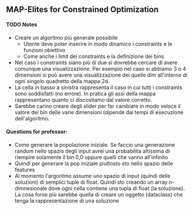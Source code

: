 ## MAP-Elites for Constrained Optimization

#### TODO Notes

- Creare un algoritmo più generale possibile
	- Utente deve poter inserire in modo dinamico i constraints e le funzioni obiettivo
	- Come anche i limit dei constraints e la definizione dei bins
- Nel caso i constraints siano più di due si dovrebbe cercare di avere comunque una visualizzazione. Per esempio nel caso si abbiamo 3 o 4 dimensioni si può avere una visualizzazione dei quelle dim all'interno di ogni singolo quadretto della mappa 2d.
- La cella in basso a sinistra rappresenta il caso in cui tutti i constraints sono soddisfatti (no errore). In pratica gli assi della mappa rappresentano quanto ci discostiamo dal valore corretto.
- Sarebbe carino creare degli slider per far cambiare in modo veloce il valore dei bin delle varie dimensioni (dipende dai tempi di esecuzione dell'algoritmo.


#### Questions for professor:

- Come generare la popolazione iniziale. Se faccio una generazione random nello spazio degli input avrei una probabilita altissima di riempire solamente il bin 0,0 oppure quelli che vanno all'infinito
- Quindi per generare la pop iniziale piuttosto sto nello spazio delle features
- Al momento l'argoritmo assume uno spazio di input (quindi delle soluzioni) di semplici tuple di float. Quindi sto creando un array n-dimnesionale dove ogni cella contiene una tupla di float (la soluzione). La cosa forse più sarebbe quella di creare un oggetto (dataclass) che tenga la rappresentazione di una soluzione
